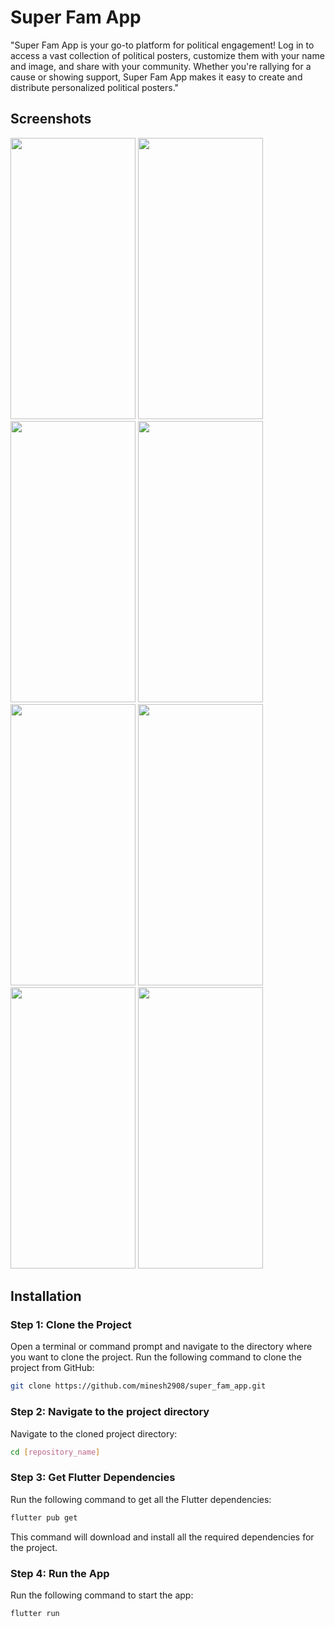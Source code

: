 # Super Fam App

"Super Fam App is your go-to platform for political engagement! Log in to access a vast collection of political posters, customize them with your name and image, and share with your community. Whether you're rallying for a cause or showing support, Super Fam App makes it easy to create and distribute personalized political posters."

## Screenshots

<img src="https://github.com/user-attachments/assets/41f59871-9f09-4f84-80f6-ff8e6d7af030" width="200" height="450" >
<img src="https://github.com/user-attachments/assets/ca3ed6a6-7fc7-431f-a4e2-6dddfb2c0bd4" width="200" height="450" >
<img src="https://github.com/user-attachments/assets/24d1374f-6761-45ed-b8d9-5c2ce55f7146" width="200" height="450" >
<img src="https://github.com/user-attachments/assets/f71e66cc-305a-4ae8-a739-fd1aa5d3950d" width="200" height="450" >
<img src="https://github.com/user-attachments/assets/7df693bd-d28b-4db7-b834-a0b9ea671ef0" width="200" height="450" >
<img src="https://github.com/user-attachments/assets/471dcbca-4829-4016-bc61-d09715ae5ab0" width="200" height="450" >
<img src="https://github.com/user-attachments/assets/fb9dc98e-3af6-435b-88ca-8fa15c223cac" width="200" height="450" >
<img src="https://github.com/user-attachments/assets/b78ea9d6-f21b-4dcb-b790-da05fbf723d1" width="200" height="450" >

## Installation

### Step 1: Clone the Project

Open a terminal or command prompt and navigate to the directory where you want to clone the project. Run the following command to clone the project from GitHub:

```bash
git clone https://github.com/minesh2908/super_fam_app.git
```

### Step 2: Navigate to the project directory
Navigate to the cloned project directory:

```bash
cd [repository_name]
```

### Step 3: Get Flutter Dependencies
Run the following command to get all the Flutter dependencies:

```bash
flutter pub get
```
This command will download and install all the required dependencies for the project.

### Step 4: Run the App
Run the following command to start the app:
```bash
flutter run
```
